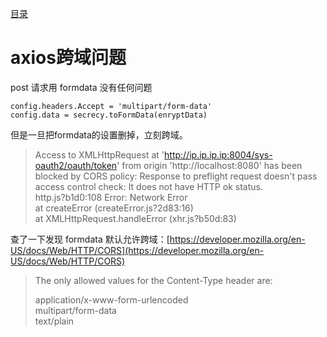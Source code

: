 [目录](./)
# axios跨域问题

post 请求用 formdata 没有任何问题
```
config.headers.Accept = 'multipart/form-data'
config.data = secrecy.toFormData(enryptData)
```

但是一旦把formdata的设置删掉，立刻跨域。

>  Access to XMLHttpRequest at 'http://ip.ip.ip.ip:8004/sys-oauth2/oauth/token' from origin 'http://localhost:8080' has been blocked by CORS policy: Response to preflight request doesn't pass access control check: It does not have HTTP ok status.  
> http.js?b1d0:108 Error: Network Error  
>     at createError (createError.js?2d83:16)  
>     at XMLHttpRequest.handleError (xhr.js?b50d:83)


查了一下发现 formdata 默认允许跨域：[https://developer.mozilla.org/en-US/docs/Web/HTTP/CORS](https://developer.mozilla.org/en-US/docs/Web/HTTP/CORS)

> The only allowed values for the Content-Type header are:
>
>    application/x-www-form-urlencoded  
>    multipart/form-data  
>    text/plain
